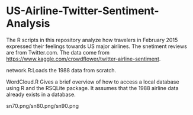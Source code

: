 # US-Airline-Twitter-Sentiment-Analysis

The R scripts in this repository analyze how travelers in February 2015 expressed their feelings towards US major airlines. The snetiment reviews are from Twitter.com.
The data come from https://www.kaggle.com/crowdflower/twitter-airline-sentiment.

network.R:Loads the 1988 data from scratch.

WordCloud.R
Gives a brief overview of how to access a local database using R and the RSQLite package. It assumes that the 1988 airline data already exists in a database.

sn70.png/sn80.png/sn90.png
